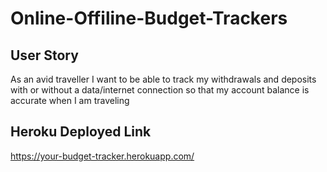 # Online-Offiline-Budget-Trackers

## User Story

As an avid traveller I want to be able to track my withdrawals and deposits with or without a data/internet connection so that my account balance is accurate when I am traveling

## Heroku Deployed Link
https://your-budget-tracker.herokuapp.com/
